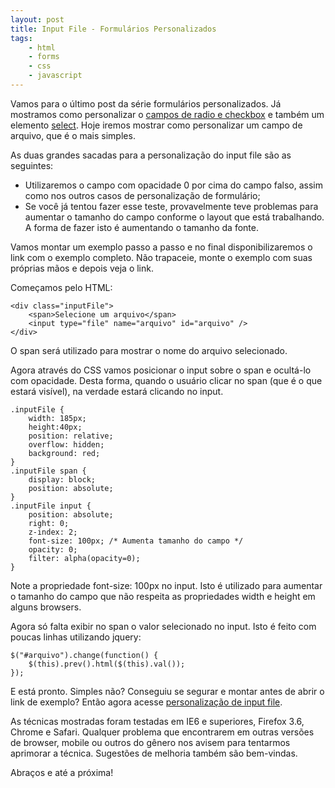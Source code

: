 ```yaml
---
layout: post
title: Input File - Formulários Personalizados
tags:
    - html
    - forms
    - css
    - javascript
---
```



Vamos para o último post da série formulários personalizados. Já mostramos como personalizar o [campos de radio e checkbox](http://gri.fo/blog/radio-e-checkbox-formularios-personalizados/) e também um elemento [select](http://gri.fo/blog/combobox-formularios-personalizados/). Hoje iremos mostrar como personalizar um campo de arquivo, que é o mais simples.

As duas grandes sacadas para a personalização do input file são as seguintes:

- Utilizaremos o campo com opacidade 0 por cima do campo falso, assim como nos outros casos de personalização de formulário;
- Se você já tentou fazer esse teste, provavelmente teve problemas para aumentar o tamanho do campo conforme o layout que está trabalhando. A forma de fazer isto é aumentando o tamanho da fonte.

Vamos montar um exemplo passo a passo e no final disponibilizaremos o link com o exemplo completo. Não trapaceie, monte o exemplo com suas próprias mãos e depois veja o link.

Começamos pelo HTML:

    <div class="inputFile">
        <span>Selecione um arquivo</span>
        <input type="file" name="arquivo" id="arquivo" />
    </div>

O span será utilizado para mostrar o nome do arquivo selecionado.

Agora através do CSS vamos posicionar o input sobre o span e ocultá-lo com opacidade. Desta forma, quando o usuário clicar no span (que é o que estará visível), na verdade estará clicando no input.

    .inputFile {
        width: 185px;
        height:40px;
        position: relative;
        overflow: hidden;
        background: red;
    }
    .inputFile span {
        display: block;
        position: absolute;
    }
    .inputFile input {
        position: absolute;
        right: 0;
        z-index: 2;
        font-size: 100px; /* Aumenta tamanho do campo */
        opacity: 0;
        filter: alpha(opacity=0);
    }

Note a propriedade font-size: 100px no input. Isto é utilizado para aumentar o tamanho do campo que não respeita as propriedades width e height em alguns browsers.

Agora só falta exibir no span o valor selecionado no input. Isto é feito com poucas linhas utilizando jquery:

    $("#arquivo").change(function() {
        $(this).prev().html($(this).val());
    });

E está pronto. Simples não? Conseguiu se segurar e montar antes de abrir o link de exemplo? Então agora acesse [personalização de input file](http://gri.fo/code/formulario-personalizado/input-file.html).

As técnicas mostradas foram testadas em IE6 e superiores, Firefox 3.6, Chrome e Safari. Qualquer problema que encontrarem em outras versões de browser, mobile ou outros do gênero nos avisem para tentarmos aprimorar a técnica. Sugestões de melhoria também são bem-vindas.

Abraços e até a próxima!
